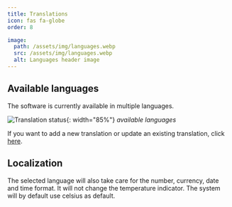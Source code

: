 ```yaml
---
title: Translations
icon: fas fa-globe
order: 8

image:
  path: /assets/img/languages.webp
  src: /assets/img/languages.webp
  alt: Languages header image
---
```


## Available languages

The software is currently available in multiple languages.

![Translation status](https://weblate.theyosh.nl/widgets/terrariumpi/-/multi-auto.svg){: width="85%"}
_available languages_

If you want to add a new translation or update an existing translation, click [here](https://weblate.theyosh.nl/engage/terrariumpi/).

## Localization

The selected language will also take care for the number, currency, date and time format. It will not change the temperature indicator. The system will by default use celsius as default.
